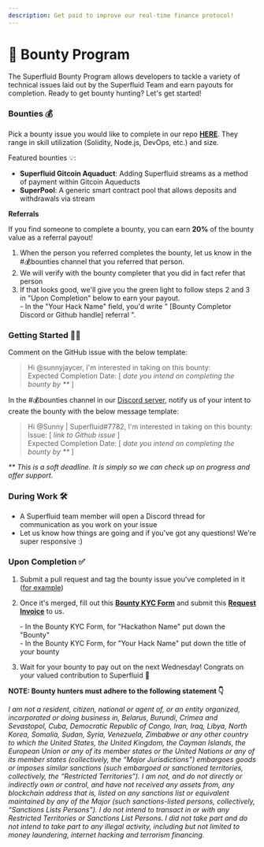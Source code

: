 ```yaml
---
description: Get paid to improve our real-time finance protocol!
---
```


# 🤑 Bounty Program

The Superfluid Bounty Program allows developers to tackle a variety of technical issues laid out by the Superfluid Team and earn payouts for completion. Ready to get bounty hunting? Let's get started!

### Bounties 💰

Pick a bounty issue you would like to complete in our repo [**HERE**](https://github.com/orgs/superfluid-finance/projects/17/). They range in skill utilization (Solidity, Node.js, DevOps, etc.) and size.

Featured bounties 💡:

* **Superfluid Gitcoin Aquaduct**: Adding Superfluid streams as a method of payment within Gitcoin Aqueducts
* **SuperPool**: A generic smart contract pool that allows deposits and withdrawals via stream

**Referrals**

If you find someone to complete a bounty, you can earn **20%** of the bounty value as a referral payout!&#x20;

1. When the person you referred completes the bounty, let us know in the #💰bounties channel that you referred that person.&#x20;
2. We will verify with the bounty completer that you did in fact refer that person&#x20;
3. If that looks good, we'll give you the green light to follow steps 2 and 3 in "Upon Completion" below to earn your payout. \
   \- In the "Your Hack Name" field, you'd write " \[Bounty Completor Discord or Github handle] referral ".

### Getting Started 🙋‍♀️

Comment on the GitHub issue with the below template:

> Hi @sunnyjaycer, I'm interested in taking on this bounty:\
> Expected Completion Date: \[ _date you intend on completing the bounty by \*\*_ ]

In the #💰bounties channel in our [Discord server](https://discord.gg/m6jhgrc5Bj), notify us of your intent to create the bounty with the below message template:

> Hi @Sunny | Superfluid#7782, I'm interested in taking on this bounty:\
> Issue: \[ _link to Github issue_ ]\
> Expected Completion Date: \[ _date you intend on completing the bounty by \*\*_ ]

_\*\* This is a soft deadline. It is simply so we can check up on progress and offer support_.

### During Work 🛠

* A Superfluid team member will open a Discord thread for communication as you work on your issue
* Let us know how things are going and if you've got any questions! We're super responsive :)

### Upon Completion ✅

1. Submit a pull request and tag the bounty issue you've completed in it ([for example](https://github.com/superfluid-finance/protocol-monorepo/pull/717))
2.  Once it's merged, fill out this [**Bounty KYC Form**](https://docs.google.com/forms/d/e/1FAIpQLSePPMtMcDndvgJvpkDMtY1BChkrXaqABO0SKA-4c-i2rbhZKA/viewform) and submit this [**Request Invoice**](https://app.request.finance/create/3834fe3c2faaa829) to us.

    \- In the Bounty KYC Form, for "Hackathon Name" put down the "Bounty"\
    \- In the Bounty KYC Form, for "Your Hack Name" put down the title of your bounty
3. Wait for your bounty to pay out on the next Wednesday! Congrats on your valued contribution to Superfluid 🏁

**NOTE: Bounty hunters must adhere to the following statement 👇**

_I am not a resident, citizen, national or agent of, or an entity organized, incorporated or doing business in, Belarus, Burundi, Crimea and Sevastopol, Cuba, Democratic Republic of Congo, Iran, Iraq, Libya, North Korea, Somalia, Sudan, Syria, Venezuela, Zimbabwe or any other country to which the United States, the United Kingdom, the Cayman Islands, the European Union or any of its member states or the United Nations or any of its member states (collectively, the “Major Jurisdictions”) embargoes goods or imposes similar sanctions (such embargoed or sanctioned territories, collectively, the “Restricted Territories”). I am not, and do not directly or indirectly own or control, and have not received any assets from, any blockchain address that is, listed on any sanctions list or equivalent maintained by any of the Major (such sanctions-listed persons, collectively, “Sanctions Lists Persons”). I do not intend to transact in or with any Restricted Territories or Sanctions List Persons. I did not take part and do not intend to take part to any illegal activity, including but not limited to money laundering, internet hacking and terrorism financing._
